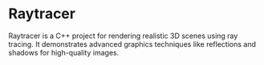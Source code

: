 # Raytracer
Raytracer is a C++ project for rendering realistic 3D scenes using ray tracing. It demonstrates advanced graphics techniques like reflections and shadows for high-quality images.
